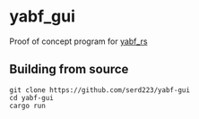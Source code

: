 # yabf_gui

Proof of concept program for [yabf_rs](https://github.com/serd223/yabf)

## Building from source
```
git clone https://github.com/serd223/yabf-gui
cd yabf-gui
cargo run
```